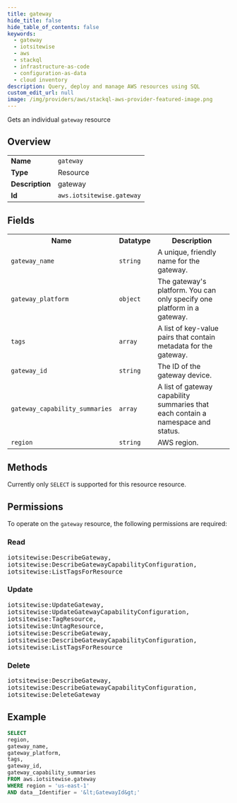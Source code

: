```yaml
---
title: gateway
hide_title: false
hide_table_of_contents: false
keywords:
  - gateway
  - iotsitewise
  - aws
  - stackql
  - infrastructure-as-code
  - configuration-as-data
  - cloud inventory
description: Query, deploy and manage AWS resources using SQL
custom_edit_url: null
image: /img/providers/aws/stackql-aws-provider-featured-image.png
---
```

Gets an individual <code>gateway</code> resource

## Overview
<table><tbody>
<tr><td><b>Name</b></td><td><code>gateway</code></td></tr>
<tr><td><b>Type</b></td><td>Resource</td></tr>
<tr><td><b>Description</b></td><td>gateway</td></tr>
<tr><td><b>Id</b></td><td><code>aws.iotsitewise.gateway</code></td></tr>
</tbody></table>

## Fields
<table><tbody>
<tr><th>Name</th><th>Datatype</th><th>Description</th></tr>
<tr><td><code>gateway_name</code></td><td><code>string</code></td><td>A unique, friendly name for the gateway.</td></tr>
<tr><td><code>gateway_platform</code></td><td><code>object</code></td><td>The gateway's platform. You can only specify one platform in a gateway.</td></tr>
<tr><td><code>tags</code></td><td><code>array</code></td><td>A list of key-value pairs that contain metadata for the gateway.</td></tr>
<tr><td><code>gateway_id</code></td><td><code>string</code></td><td>The ID of the gateway device.</td></tr>
<tr><td><code>gateway_capability_summaries</code></td><td><code>array</code></td><td>A list of gateway capability summaries that each contain a namespace and status.</td></tr>
<tr><td><code>region</code></td><td><code>string</code></td><td>AWS region.</td></tr>

</tbody></table>

## Methods
Currently only <code>SELECT</code> is supported for this resource resource.

## Permissions

To operate on the <code>gateway</code> resource, the following permissions are required:

### Read
<pre>
iotsitewise:DescribeGateway,
iotsitewise:DescribeGatewayCapabilityConfiguration,
iotsitewise:ListTagsForResource</pre>

### Update
<pre>
iotsitewise:UpdateGateway,
iotsitewise:UpdateGatewayCapabilityConfiguration,
iotsitewise:TagResource,
iotsitewise:UntagResource,
iotsitewise:DescribeGateway,
iotsitewise:DescribeGatewayCapabilityConfiguration,
iotsitewise:ListTagsForResource</pre>

### Delete
<pre>
iotsitewise:DescribeGateway,
iotsitewise:DescribeGatewayCapabilityConfiguration,
iotsitewise:DeleteGateway</pre>


## Example
```sql
SELECT
region,
gateway_name,
gateway_platform,
tags,
gateway_id,
gateway_capability_summaries
FROM aws.iotsitewise.gateway
WHERE region = 'us-east-1'
AND data__Identifier = '&lt;GatewayId&gt;'
```
